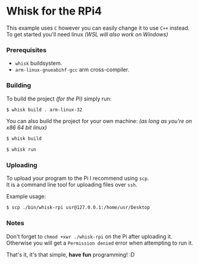 # Whisk for the RPi4

This example uses `C` however you can easily change it to use `C++` instead.<br>
To get started you'll need linux *(WSL will also work on Windows)*

### Prerequisites

- `whisk` buildsystem.
- `arm-linux-gnueabihf-gcc` arm cross-compiler.

### Building

To build the project *(for the Pi)* simply run:
```sh
$ whisk build . arm-linux-32
```

You can also build the project for your own machine: *(as long as you're on x86 64 bit linux)*
```sh
$ whisk build

$ whisk run
```

### Uploading

To upload your program to the Pi I recommend using `scp`.<br>
It is a command line tool for uploading files over `ssh`.

Example usage:
```sh
$ scp ./bin/whisk-rpi usr@127.0.0.1:/home/usr/Desktop
```

### Notes

Don't forget to `chmod +xwr ./whisk-rpi` on the Pi after uploading it.<br>
Otherwise you will get a `Permission denied` error when attempting to run it.

That's it, it's that simple, **have fun** programming! :D
